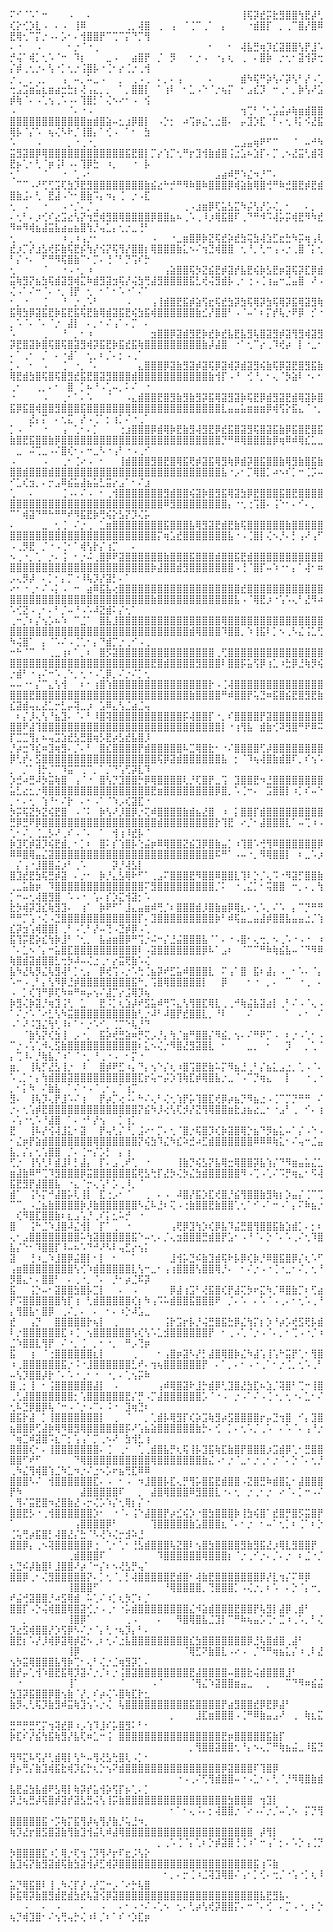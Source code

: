 ⠍⠊⠈⠡⠁⠒⠀⠀⠀⠠⠀⠀⠄⠀⠀⠀⠀⠀⠀⠀⠀⠀⠀⠀⠀⠀⠀⠀⠀⠀⠀⠀⠀⠀⠀⠀⢸⢯⡽⣞⡭⣗⣻⣿⣿⢳⣟⡼⢃⢎⡕⢊⡱⣇⠠⠀⠄⠠⠀⢸⠿⠀⠀⠀⠀⠀⠀⢀⡀⢼⣿⠀⢀⠀⢠⠀⠈⢈⠉⢀⠁⠀⡄⠀⠀⠀⠐⣾⣿⡏⠀⡀⢀⠉⣿⡜⣿⠿⣟⢿⢂⠉⡍⡐⠠⠄⡡⠂⠄⢺⣿⣿⡟⠉⢉⠉⡍⠙⡉⢻
⠄⠐⠀⠀⠠⠀⠀⠀⠀⠂⡐⠈⠐⢀⠀⠀⠀⠀⠀⠀⠀⠀⠀⠀⠀⠀⠀⠀⠀⠀⠀⠂⠀⠀⠂⠀⢼⣧⣛⢶⡹⣎⣽⣿⣿⢣⡟⣸⠡⡚⢬⠁⢾⡁⢂⠡⠈⠒⠀⠹⡆⠀⠀⠀⣀⠠⠀⠀⣴⣿⡟⠀⡈⠀⡻⠀⠀⠂⡐⠠⠀⠐⡄⢆⠀⢀⠀⠄⣿⡷⠀⡐⢂⠂⣽⢺⡽⢒⡌⡾⢀⢂⡐⠄⢣⠐⡁⢂⡐⢨⣿⡧⠐⢈⠂⡔⢈⡐⢀⢺
⡐⢀⠀⡀⢀⡀⠀⠀⢠⠀⠤⡀⠥⣀⠠⠀⠀⡀⠀⢀⠠⢀⠀⠄⡀⠄⢠⠀⠀⠀⠀⠄⠀⠀⠀⠀⣾⠳⢯⠛⡵⢣⠌⡽⢣⠃⡜⠠⢁⢒⣠⣩⣶⣥⣆⣶⣴⣒⣓⡆⢜⢠⣄⡀⡀⠀⠁⡀⣿⣿⡇⠀⠁⢰⠇⠀⠂⣁⠠⠑⠈⡐⢦⡍⠀⠂⣠⣎⡹⠀⠒⢀⠂⡀⡷⢣⠜⣡⡾⢷⠈⠄⠠⢁⢢⢀⠡⠠⠄⢹⣿⡃⠁⢌⠢⠔⠂⠠⠀⢪
⠠⠀⠀⠀⠀⠀⠀⠀⠀⠈⠄⠐⠠⠀⠀⠀⠀⠀⠀⠀⠀⠀⠀⠀⠀⠀⠀⠀⠀⠀⠀⠀⠀⠀⠀⠀⢲⢉⠃⠈⢂⣡⣬⡴⢷⣶⣾⣿⣿⣿⣿⣿⣿⣿⣿⣿⣿⣿⣿⣿⣿⣶⣾⣿⣵⠤⣂⣰⡿⣿⡇⠀⠠⡑⡂⠀⠴⢩⡶⣌⢂⣐⣿⠄⠀⡤⣹⡱⣏⠀⠃⠄⢂⠸⡅⠪⣜⣯⢿⡧⠈⡌⠡⠀⢦⢌⠣⠗⡈⢸⣿⡄⠁⢊⠠⠀⠁⠂⠀⣳
⠡⠀⠀⠀⠠⠀⠀⠀⠀⡀⠐⢀⠐⡀⠀⠀⠀⠀⠀⠀⠀⠀⠀⠀⠀⠀⠀⠀⠀⠀⠀⠀⠀⠀⠀⣀⣠⣤⢶⠟⠋⠉⠀⠀⠈⠀⠤⠚⠳⣭⣻⣽⣿⡿⢿⣿⣿⣿⣿⣿⣿⣿⣿⣿⣿⣿⣿⣯⣟⣿⡇⡉⡔⢱⡉⢂⠛⡖⣹⢺⣷⣾⣿⢨⣐⣡⠦⣱⡏⠄⡉⢀⠢⣜⣭⢃⣾⢽⣟⡦⢁⠂⢃⠈⡶⢨⠇⠠⠄⢹⡿⣓⠀⠰⡀⠀⠀⠐⠀⡧
⢂⠁⠀⠀⠀⠈⠀⠀⠐⠀⢁⠠⠂⠀⠀⠀⠀⠀⠀⠀⠀⠀⠀⠀⠀⠀⠀⠀⠀⠀⠀⠀⣠⣴⠾⡛⠱⣌⠲⡘⠉⠄⠀⠀⠀⠀⠀⠀⠀⠀⠉⠉⠠⠜⢋⢋⣩⢏⣳⡹⣟⣻⣿⣿⣿⣿⣿⣿⣿⣿⣷⣮⣔⠓⡚⠛⠻⠷⣿⠷⣿⣿⣿⡿⢾⣵⣷⢿⣿⢚⠛⠷⣚⣿⣟⡾⣟⣾⣿⣷⣨⠄⢃⠀⣟⣼⠠⠑⠂⣿⣷⠩⡄⠲⡄⢈⠀⡐⠠⣏
⢂⠀⠠⠀⠀⠐⠀⠀⠠⠐⡈⠄⡈⢀⠀⠀⠀⠀⠀⠀⠀⠀⠀⠀⠀⠀⠀⢀⠠⣰⣶⡿⢏⣥⣣⣍⠳⡬⢣⡜⡡⢌⡀⠂⠀⠀⠄⡀⠀⠄⢂⠃⠄⡰⢊⠎⣔⣩⣔⢣⡝⢲⣛⢾⣻⣿⢿⣿⣿⣿⣿⡿⣿⣿⣦⠦⢀⠡⢀⠸⡰⢿⣯⣿⠏⢀⠙⠛⠺⠩⢼⡥⡭⢾⣟⠻⠳⣞⠻⠶⠻⢾⣦⣼⣭⣧⣴⣤⣦⣿⢳⡘⢤⣁⡄⢂⡐⣀⢘⠃
⢂⠀⠀⡀⠀⠀⠀⠀⠰⢀⠰⢠⡐⠂⠀⠀⠀⠀⠀⠀⠀⠀⠠⠀⠀⠐⣀⣶⣿⡿⡷⣝⢯⣞⡵⣞⣳⢭⣳⢼⣱⣋⣖⣓⠳⡭⢶⢠⢇⣞⡰⡉⡜⣰⣣⢞⡯⣷⢯⣟⡮⢳⡜⢪⡝⢯⢻⡜⣿⣿⡆⢿⣿⣿⣿⣷⣅⠢⠌⢲⣙⢾⣿⣿⠀⢂⠘⡀⢃⠒⢠⠠⡐⢀⣿⠈⡅⢂⠃⡌⠐⠄⠀⠋⠛⠻⢯⣿⣷⠉⠂⡉⠄⢘⠈⠃⡙⢩⠎⡓
⢂⠀⠀⠀⠀⠈⠀⠀⠐⠠⠐⡀⠰⠀⠀⠀⠀⠀⠀⠀⠀⠀⠀⠀⢠⣵⣿⣿⢯⡳⣝⣮⣟⡾⣽⡞⣧⣟⢮⡷⣣⣟⡶⣽⢯⡽⣏⡿⣾⣭⢷⣻⡝⣦⣳⢯⣾⣽⣻⢾⣍⠷⣾⣻⣽⣲⢯⡜⢬⣳⢛⣼⣻⣿⣿⣿⣿⣯⣃⢞⢬⣻⣾⡧⢀⠂⢐⠠⢈⢰⣤⠒⣈⣤⣿⠀⠜⠠⢌⠠⠁⠌⠒⠈⠄⠐⡀⢸⡟⠀⢂⠀⠂⠁⠂⠡⠐⠁⠌⠁
⠂⡀⠐⠀⠀⢈⠀⠀⠘⠀⡐⢀⠡⠃⠀⠀⠀⠀⠠⠀⠀⠀⢠⢸⣾⣿⣟⣯⡾⣵⢫⣖⢯⣞⣳⡽⣳⢯⢿⡽⣳⢯⢿⡽⣯⢿⣽⣻⢷⣯⢿⣳⡿⣽⣯⣟⡷⣯⣟⣯⢯⣟⣷⢿⣾⣽⣯⣟⢮⣳⣯⢾⣿⣿⣿⣿⣿⣿⣷⣊⡜⣿⣿⠃⠠⠈⠤⠁⠆⡍⡞⢧⡐⠟⡿⠀⡊⠐⡀⠡⠈⠄⠈⠄⠈⡐⠀⣼⡇⠀⠄⡀⠂⠌⢠⠁⠄⡉⠀⠄
⠡⠀⠀⠀⠀⢀⠀⠀⠘⠀⡀⠂⠰⠀⠀⠀⠀⠀⠀⠀⠀⠀⣲⣿⣿⡿⣽⣾⣻⣟⡷⣞⡷⣞⣧⣟⣧⣻⢧⣿⣽⣻⡾⣽⢻⣻⢾⣽⣻⡽⣟⣿⣽⡷⣿⢯⣿⢯⣿⣽⣻⢾⡽⣯⣟⡷⣯⣞⣯⢷⣿⣿⣿⣿⣿⣿⣿⣿⣿⣷⡼⣼⣿⠀⠐⠁⢂⠉⡔⢀⠹⢞⡴⠀⡇⠐⣀⠂⠄⠁⢀⠂⠀⡈⠀⠄⠐⣼⠁⠀⢂⡀⠆⡈⠄⡂⠠⢀⠁⠀
⡁⠄⠀⠂⠀⠠⠀⠀⢈⠀⠐⡀⠈⠄⠀⠀⠀⠀⠀⠀⣄⣿⣿⣿⡿⣽⣷⣻⣽⡾⣽⢯⡿⣽⢾⡽⣾⣽⣻⢮⣷⢯⡿⣽⣟⣿⣻⣯⣷⢿⣟⣾⣳⣿⢯⣿⢯⣿⣻⣞⣯⣟⣿⣽⣻⣿⣿⣿⣾⣿⣿⣿⣿⣿⣿⣿⣿⣿⣿⣿⣷⢺⡏⠠⠘⠀⢊⠘⡀⠂⢄⠈⡳⣵⠇⠐⠄⠂⢀⠂⠀⠀⢀⡀⠄⠂⠀⣿⠀⡁⠦⠘⠠⢁⠤⡀⠅⠌⠀⠐
⠐⠀⠀⠀⠀⠠⠀⠀⢀⠂⠁⠄⠡⠀⠀⠈⠀⠀⠠⣄⣾⣿⣿⣟⣿⣻⣷⣻⣷⣻⡽⣯⢿⣽⣻⣽⡷⢯⣟⡿⣾⣻⣽⣟⣾⢿⣽⡷⣿⣯⡿⣯⣿⢾⣿⣿⣻⣿⣿⣿⣯⣿⣿⣿⣿⣿⣿⣿⣿⣿⣿⣿⣿⣿⣿⣿⣿⣿⣿⣿⣿⣿⣇⣤⣤⣥⣶⣶⣶⡿⢾⢫⡕⣯⣄⠈⠐⡀⠀⠀⠀⣜⡄⡍⠀⠄⢂⣍⠀⡜⠠⢈⠁⡂⢰⡁⠌⠐⢀⠁
⡁⠠⠀⠁⠀⠐⠀⠀⢠⠀⢁⠂⠄⡁⠀⠀⠀⢐⣰⣿⣿⣿⡿⣾⢿⡷⣟⣷⣻⢼⣻⣟⡿⣞⣯⣿⣽⣻⢯⣿⣽⣯⣷⡿⣯⣿⣟⣿⣯⣷⣿⣟⣯⣿⣿⣷⡿⣿⣿⣿⣿⣿⣿⣿⣿⣿⣿⣿⣿⣿⣿⣿⣿⣿⣿⣿⣿⣿⣿⣿⣿⣿⡙⠛⠿⢿⣿⣿⣿⣷⡿⢶⠿⠾⢿⣎⣁⣀⠀⣀⠀⠬⢉⣀⠠⠌⣿⢎⠂⠄⠒⣀⠣⠐⢠⠃⠐⠠⢀⠊
⠠⠀⠀⠀⠀⠠⠀⠀⢀⠂⢈⠔⠠⠀⠂⠀⠀⢸⣾⣿⣿⣿⣻⣿⣟⣿⢿⣯⢟⡾⣽⣯⢿⣻⢷⡿⣾⡽⣿⣯⣿⣿⣷⢿⣻⣷⣿⣯⣷⣿⣿⣾⣿⣿⣿⣾⣿⣿⣿⣿⣿⣿⣿⣿⣿⣿⣿⣿⣿⣿⣿⣿⣿⣿⣿⣿⣿⣿⣿⣿⣿⣿⣧⠐⡠⠂⡉⢿⣿⡁⠴⠢⠎⡁⠒⢈⡩⠤⠊⣁⢎⣲⡀⠄⡒⣠⠿⣮⣥⣼⣦⣥⣃⣭⡔⣠⠁⠂⠌⣰
⢁⠀⠀⠄⠀⠀⠀⠀⢈⠠⠄⠌⠠⠀⠂⢀⢺⣿⣿⣿⣿⣿⣿⣿⣻⣾⣿⣿⢮⣽⡷⣿⣻⣯⢿⣽⣳⡿⣟⣿⣿⣿⣯⣿⣟⣿⣿⣿⣿⣿⣿⣿⣿⣿⣿⣿⣿⣿⣿⣿⣿⣿⣿⣿⣿⣿⣿⣿⣿⣿⣿⣿⣿⠿⣻⣿⣿⣿⣿⣿⣿⣿⣿⡄⠐⢂⢐⢩⣿⠄⢨⠑⠂⠄⠊⠄⡀⠀⠉⠁⢾⣽⠙⠛⠓⠛⠛⠞⠻⣯⣟⡷⢛⢮⡕⣣⡝⡹⢌⡥
⠄⠀⠀⠀⠀⣀⠀⢂⢈⠀⠌⡐⢀⠀⣁⣶⣿⣿⣿⣿⣿⣿⣿⣿⣯⣿⣿⣿⣧⢿⣻⣽⣟⣾⣟⣷⢯⣿⣿⣿⣿⣿⣿⣷⣿⣿⣿⣿⣿⣿⣿⣿⣿⣿⣿⣿⣿⣿⣿⣿⣿⣿⣿⣿⣿⣿⣿⣿⣿⣿⣿⣿⡍⢶⣡⣞⣿⣿⣿⣿⣿⣿⣿⣧⠐⠠⢈⣿⡇⢌⠢⡘⠄⡃⢠⠜⢠⠋⠠⢀⡻⣟⠀⡈⠐⠠⢈⠂⠁⢾⢣⡗⡌⢰⡉⠀⠀⠄⠀⠀
⠢⢀⠐⡀⢁⠀⡐⠄⢨⠀⠂⡐⠬⢀⣿⡿⠟⣽⣿⣿⣿⣿⣿⣿⣷⣿⣿⣿⣯⣿⣿⣿⣾⣿⣿⣯⣟⣾⣿⣿⣿⣿⣿⣿⣿⣿⣿⣿⣿⣿⣿⣿⣿⣿⣿⣿⣿⣿⣿⣿⣿⣿⣿⣿⣿⣿⣿⣿⣿⣿⣿⡷⣼⣿⣿⣾⣻⣿⣿⣿⣿⣿⣿⣿⠠⢘⠈⣿⡏⠤⠱⠐⠂⡄⠁⢼⠂⠶⡠⢄⡻⡼⠀⠄⡁⠂⡄⡉⠐⠸⢧⡹⡜⣽⡃⠄⠁⠀⠀⠀
⠔⠂⠐⢀⠂⠌⠠⡅⠠⠀⠒⠀⣴⠿⣯⣧⢔⣿⣿⣿⣿⣿⣿⣿⣿⣿⣿⣿⣿⣿⣿⣿⣿⣿⣿⣿⣞⣿⣿⣿⣿⣿⣿⣿⣿⣿⣿⣿⣿⣿⣿⣿⣿⣿⣿⣿⣿⣿⣿⣿⣿⣿⣿⣿⣿⣿⣿⣿⣿⣿⣿⣷⣿⣿⣿⣿⣿⣿⣿⣿⣿⣿⣿⣿⣧⠠⠈⢿⣟⡰⠐⢡⠡⢄⠃⣜⠻⠴⠡⢊⣝⠠⢀⠂⠄⠃⡈⠤⠘⠠⠡⠼⣝⣾⠅⡌⢂⠁⠀⠀
⢀⠒⡈⠆⡌⢢⡡⠦⠱⠀⠉⣈⠁⠀⣿⣧⣸⣿⣿⣿⣿⣿⣿⣿⣿⣿⣿⣿⣿⣿⣿⣿⣿⢿⣿⣿⣿⣿⣿⣿⣿⣿⣿⣿⣿⣿⣿⣿⣿⣿⣿⣿⣿⣿⣿⣿⣿⣿⣿⣿⣿⣿⣿⣿⣿⣿⣿⣿⣿⣿⣿⣿⣿⣿⣿⣿⣿⣾⢿⣿⣿⣿⠹⣿⣿⡀⠱⢸⣯⠇⡁⠢⢀⠣⣌⢨⣁⢋⠳⢬⣿⠁⠀⡄⠈⠡⠌⠠⢈⢁⠂⡄⠙⣾⡉⡐⢀⠊⠠⢀
⠒⠓⠈⠉⠀⠁⢀⣀⢰⠆⠁⡀⠆⠀⣿⡫⣽⣿⣿⣿⣿⣿⣿⣿⣿⣿⣿⣿⣿⣿⣿⣿⢀⢋⣿⣿⣿⣿⣿⣿⣿⣿⣿⣿⣿⣿⣿⣿⣿⣿⣿⣿⣿⣿⣿⣿⣿⣿⣿⣿⣿⣿⣿⣿⣿⣿⣿⣿⣿⣿⣿⣟⣿⣾⣿⣿⣿⣿⣻⣿⣿⣿⠇⣿⣿⡯⣥⢫⡿⢰⣁⠰⣓⡿⣘⢷⡻⢮⡐⣾⠃⠐⢠⠌⠒⠡⢀⠑⡀⢂⠐⠠⢁⡿⡀⠌⡐⠌⡁⢂
⠤⠤⠐⠂⡌⠉⣄⢣⢺⠀⠀⠆⠂⢰⣿⢱⣿⣿⣿⣿⣿⣿⣿⣿⣿⣿⣿⣿⣿⣿⣿⡗⠠⢈⢼⣿⣿⣿⣿⣿⣿⣿⣿⣿⣿⣿⣿⣿⣿⣿⣿⣿⣟⣿⣿⣿⣿⣿⣿⣿⣿⣿⣿⣿⣿⣿⣿⣿⣿⣿⣿⣿⣿⣿⣿⣿⣿⣷⣿⣿⣿⣿⠛⠾⣿⣿⡟⢥⣙⠶⣯⣿⣮⣟⣿⣻⣟⣷⣎⣽⣾⢤⣄⣜⣁⡒⣃⡤⢽⣀⡰⠀⣡⠿⣄⢣⣈⣴⣈⢤
⠀⠆⡌⡸⢄⢣⠘⣦⣹⠄⠈⠄⠃⠸⣿⢽⣿⣿⣿⣿⣿⣿⣿⣿⣿⣿⣿⡯⢼⣿⣿⡏⠐⡀⠎⣿⣿⣿⣿⡟⣽⣿⣿⣿⣿⣿⣿⣿⣿⣿⣿⠟⣼⢹⣿⣿⣿⣿⣿⣿⣿⣿⣿⣿⣿⣿⣿⣿⣿⣿⣿⣿⣿⣿⣿⣿⣿⣿⣿⣿⣿⣿⡇⠐⢰⢻⣧⠀⣾⣷⢊⠽⣻⣿⠛⠟⠿⠭⡏⣉⣉⢻⡄⠦⢤⣩⣱⣞⣣⣛⣿⢶⡣⣟⡴⣣⣞⣧⣿⡸
⡘⡴⣒⠹⣎⠶⣹⢶⣻⠄⡈⠄⠃⠀⣿⣎⣿⣿⣿⣿⡟⣾⣿⣿⣿⣿⣿⠧⣉⢿⣿⣗⠂⠐⠌⣿⣿⣿⣿⢋⡼⣿⣿⣿⣿⣿⣿⣿⣿⡿⢃⡞⠄⣫⣿⣿⣿⣿⣿⣿⣿⣿⣿⣿⣿⣿⣿⣿⣿⣿⣿⣿⢯⡿⣽⣾⣿⣿⣿⣿⣿⣿⣧⠀⡂⠈⠹⢦⢼⣿⣷⣾⣿⠏⡀⠎⢢⠡⡀⠀⡈⠁⢸⡓⡈⠉⠹⣭⠉⢉⠉⡀⠁⡈⠙⢡⢋⡽⣇⠹
⡱⣚⠴⣛⠼⡳⣭⢷⣿⠀⢠⠈⠐⠀⣿⢣⡙⣹⣿⣿⡓⡿⢿⣿⣿⣿⣿⢇⡘⢏⣿⡟⣀⢩⠀⣹⣿⣿⣟⠲⣘⣿⣿⣿⣿⣿⣿⣿⣿⣥⣃⣔⣂⡐⢿⣿⣿⣿⣿⣿⣿⣿⣿⣿⣿⣿⣿⣿⣿⣿⣿⣟⣶⣿⣿⣿⣿⣿⣿⣿⣿⡿⣿⡀⠡⢈⠒⠄⠀⣩⣿⣿⡇⠰⡁⠎⠤⠑⡀⠂⠄⢂⠀⢱⠘⠂⠌⡗⠀⠄⠂⠠⠁⠈⠱⡠⢎⣽⣏⠐
⡳⡭⢯⣝⡳⣝⢮⣟⣿⠀⠠⠈⠅⠀⡷⢣⠜⡸⣿⡿⡐⢍⠾⣿⣿⣿⣿⣷⣾⣦⣜⣿⠀⠰⠀⡅⣿⣿⡏⣾⣿⣿⣿⣿⣿⣿⣿⣿⣿⣛⡿⣛⠟⡿⣿⣿⣿⣿⣿⣿⣿⣿⣿⣿⣿⣿⣿⣿⣿⣿⣿⣿⣾⣿⣿⣿⣿⣿⣿⣿⣿⡗⢹⣟⠀⠔⡈⠂⣼⣿⣿⣿⣇⠁⠤⢉⠰⠠⢁⠂⠌⡀⢈⣀⡣⠜⢀⠎⠠⠈⠄⠀⠁⠀⢺⢰⠸⣞⡧⠈
⡷⣹⢏⡾⣽⡹⢮⣟⣾⡀⠂⡁⠆⠀⣿⠅⡎⢱⣿⡧⢑⣬⡶⠿⢿⣿⣿⣝⣮⣹⡿⣿⣷⣤⡁⠰⢹⣿⠡⢚⢻⠿⣿⣿⣿⣿⣿⣿⡿⠿⠿⣿⢿⣤⣌⣽⣿⣿⣿⣿⣿⣿⣿⣿⣿⣿⣿⣿⣿⣿⣿⣿⣿⣿⣿⣿⣿⣿⣿⣿⣿⠯⠛⠁⠠⠤⠐⡀⠻⢿⣿⣿⡇⠀⠆⣀⠡⡰⠀⡌⢠⠐⣸⣿⣿⣬⡰⠃⢀⠡⠀⠀⠀⠀⡽⡘⢼⣣⡇⠀
⣿⣹⣞⣟⣳⢯⣛⡾⣽⠀⠄⡐⠂⠀⡷⡘⣄⣣⢿⠗⠋⠁⢀⣠⠍⣿⣿⣿⣟⠻⣿⣿⠿⣿⣿⣇⢹⠇⡑⡈⢄⠩⠐⠻⣽⡋⣿⣿⣷⢀⣀⣥⣷⡶⠀⠹⣿⣿⣿⣿⣿⣿⣿⣿⣿⣿⣿⣿⣿⣿⠍⣻⣿⣿⣿⣿⣿⣿⣿⣿⣿⡈⠅⠀⠐⢀⣌⡁⠂⢭⣿⣿⠀⠒⡀⠄⡀⢳⡁⠒⠤⢂⢼⣿⣻⣿⠀⠡⠠⠐⠀⢡⠄⡎⡱⣍⢺⣽⡂⠡
⣗⡳⢾⡽⣹⣎⢷⣻⣹⠄⠀⢰⠁⠀⡷⠟⠋⠁⣸⣄⣤⣶⠾⢛⡈⠆⣿⣿⣿⣾⡸⣿⣷⣶⡿⢿⣆⠄⢂⠡⡀⠌⠡⠀⡄⠉⡙⠛⠛⠛⠛⡉⢡⠐⢌⠠⣙⣿⣿⣿⣿⣿⣿⣿⣿⣿⣿⣿⣿⡏⠄⣹⣿⣿⣿⣿⣿⣿⣿⣿⣿⡷⠃⠾⢯⣤⣀⣤⣼⡾⣿⣿⣧⣤⣤⣐⡈⢱⣎⡽⣲⢡⢾⣿⣿⡇⢀⠃⠠⢁⠃⡜⠤⢙⠠⣙⡾⡿⠠⢁
⣯⢹⡭⣟⡵⣎⢳⡷⣸⠃⠈⢂⡀⠀⣧⣴⣶⣿⡿⠛⢩⡐⠬⠒⡌⣘⣬⣿⣿⣿⣧⠈⠁⠄⠐⠠⣿⠂⢄⢒⡀⠢⢀⠡⠐⠠⠐⠀⠰⠈⠄⣁⠢⠈⡄⠒⣥⣿⣏⣿⣿⣿⣿⣿⣿⣿⣿⣿⣿⠇⠠⣽⣿⣿⣿⣿⣿⣿⣿⡿⠧⠁⣠⠆⠀⠈⠉⠉⠛⠷⢷⣮⣧⠤⠈⠙⠻⠿⢷⣿⣾⣽⣾⣿⣿⣃⢒⡳⠼⠤⢌⣐⢀⠂⡔⣭⢟⣷⠡⢌
⣧⠳⣜⢧⡻⣌⢧⣻⢼⠃⡁⢂⡄⠀⡿⢞⢩⠠⡐⠡⢓⢈⣦⡽⠞⣋⣥⠾⣿⣿⣿⣇⠀⠍⢠⠁⣿⠀⣯⠆⣼⡄⠠⠀⠂⠡⠄⠈⡄⠡⠒⠠⢀⠃⡄⢣⠻⡿⣘⡾⣿⣿⣿⣿⣿⣿⣿⣿⣯⠓⡀⢩⣿⢿⣿⣿⣿⣿⣿⡇⠀⠀⡿⠀⠀⠀⠂⠐⠀⡀⠄⠀⠉⠀⠐⢀⠀⠄⠠⠀⡁⢎⢹⠛⡿⢏⠳⠶⠛⠶⡤⢢⠌⣼⡉⡔⣨⢿⡹⢦
⡷⣻⢌⡷⣽⡘⢶⣹⢨⢃⠀⣁⠀⠀⣟⠨⡁⢆⣱⡼⠞⣫⣥⠾⢛⠩⣄⢣⢻⣿⣏⢿⣇⢀⢀⠚⢷⣬⣧⣽⣴⡇⢀⠃⠌⠠⠈⢄⠠⠁⠌⡐⠡⠈⠔⣃⢣⠳⣭⣿⣿⣿⣿⣿⣿⣿⣿⣿⣷⢃⡐⠼⠃⠼⣿⡟⣞⣿⣿⣇⡀⠘⠇⠀⠀⠀⠌⠀⠀⠀⠀⠀⠁⠀⠄⠂⠀⠌⠠⠁⠜⠨⣹⣌⢳⢃⠸⠆⠁⠂⡐⠡⠊⡀⢈⡉⠑⢧⡘⠙
⠀⠀⠈⣷⢣⡝⢎⣳⢸⠀⡠⠐⡀⠀⣯⡵⢞⣛⣵⠶⡛⢍⡠⡘⡄⢳⡈⣶⠛⣿⣿⡌⠻⣮⡀⢢⠄⠌⠛⠟⡉⠠⠀⠆⡐⠠⢁⠂⠠⠉⡐⠠⢡⢁⠺⢄⣫⣷⣿⣿⣿⣿⣿⣿⣿⣿⣿⣿⣿⠆⣅⠢⢌⡐⠻⣿⣜⣻⣽⣿⣇⠀⠂⠀⠀⠀⣀⡀⠀⠂⠀⠀⡹⠀⠀⡀⢁⠈⡄⢉⠸⠄⡘⢷⣧⡈⠰⠁⠈⠐⡀⠘⢀⠐⠠⠀⠂⡍⠐⠀
⣶⡀⠀⢸⢧⡋⣜⣣⢸⡐⠀⠸⠀⠀⣿⡾⠟⣋⠰⡄⠙⡄⢢⠑⡌⢆⠰⣿⢩⣿⣟⣷⠥⡍⠻⣦⣘⢀⠃⡌⣦⣅⣠⣐⡀⢁⠠⠈⠄⠡⢀⡁⠂⡄⢳⣾⣿⣿⣽⣿⣿⣿⣿⣿⣿⣿⣿⣿⣿⣏⡖⢥⠒⡬⡱⢹⢷⣏⡾⢿⣿⣧⡐⣀⠈⠠⠉⡙⢶⣄⠀⠀⡇⠀⠀⠐⢀⠐⡀⠂⡅⠳⠀⠌⣷⣧⠀⠁⠌⠐⠠⠈⢀⠂⡀⠁⢰⡉⠀⠀
⣻⠄⠀⢸⢧⡹⢄⡟⣸⠡⠌⢰⠀⠀⡟⡴⡉⢔⠨⠄⠓⠌⢄⠃⢌⢂⢱⡟⡥⢹⣿⣏⢞⡿⡴⣦⡙⠻⣦⣐⠠⢈⠉⡉⡙⠛⠛⠀⠌⡐⠄⢂⢡⡾⣟⣿⣿⣿⣿⣿⣿⣿⣿⣿⣿⣿⣿⣿⣿⡝⣮⠳⡸⢔⢣⢏⡺⡜⣝⢻⢿⣿⣿⣶⣗⣰⣦⣔⣀⠂⠐⣠⠃⢀⠀⠊⠄⢰⠠⢡⠐⢂⠡⠘⣼⣿⠀⠁⠄⠐⠃⡜⢢⠀⠀⡁⢰⡁⠀⠀
⣟⠀⠀⢸⠧⡜⢪⢼⣸⣅⠂⣽⠀⠀⡟⢤⢃⡌⠘⡀⣨⠔⠂⡉⠄⢂⠈⣿⡐⢯⣿⡹⢎⡷⣽⣿⢿⡑⣦⠙⡻⣦⣅⠤⠁⡌⠠⠑⠠⠂⣌⡶⡟⣵⣾⣿⣿⣿⣿⣿⣿⣿⢿⣿⣿⣿⣿⣿⣿⡝⢮⣳⠹⣌⠳⣎⠵⣚⠴⣋⣾⣿⣿⣿⣿⣿⣿⠿⠿⠿⢷⣅⠂⠌⢤⠒⣈⣤⣧⡀⡌⡄⢂⢡⣿⣿⠀⡈⠄⢈⠒⡌⡡⡃⠀⡄⢰⠀⠀⠀
⢋⡐⠀⢸⢣⢃⠇⣾⣸⠇⡃⣼⡄⠀⡏⠄⣠⢀⠞⢁⠀⠐⠀⠀⠀⠀⢸⣷⡙⢮⣣⡝⣧⢿⣒⢿⣿⣿⡽⣧⢱⡌⠙⠻⣶⣤⣥⣌⣁⣶⣼⣷⠿⠛⢉⠹⣻⣿⣿⣿⡿⣭⣿⣿⣿⣿⣿⣿⣯⢟⣣⢓⡏⣜⡳⢌⡳⣌⣳⣾⣿⣿⣿⣿⣿⠻⠠⢉⠠⢁⠌⠩⡛⢶⣄⠂⠫⢼⣯⣟⣻⡟⣼⣿⣿⣧⠀⠐⣄⠈⡒⢄⢡⠃⡡⢀⠸⡀⠈⠀
⣾⠁⠀⢨⠣⡍⠚⣼⣿⡥⢇⢸⡇⠀⣏⢐⡠⠂⠈⠀⠀⢀⠀⠄⠠⠀⠼⣿⡜⣯⡱⣏⢞⣿⡘⣮⢻⣿⣿⣷⣻⢷⡆⡱⣤⡌⢈⠉⢉⠉⠉⡀⠠⣈⣦⣷⣿⣿⣿⣿⡷⡸⣷⣿⣿⣿⣿⣿⣿⠣⣌⠧⣘⠆⢍⠠⢐⣷⣿⣿⣟⣷⣿⣿⢁⢂⠁⠊⠠⠁⠒⠠⠁⡄⠍⠷⣦⡐⠀⢎⠻⣿⣏⣿⣿⣷⠆⣆⣠⢡⡘⢀⠎⡅⣂⠥⡚⠀⠐⠀
⣿⠀⠀⢨⠓⣈⠱⣸⣿⠼⣌⢺⡇⠀⡏⠁⢀⠀⠐⠀⠀⠀⠀⠀⠀⢠⢟⡿⣹⢳⡱⢎⡿⣧⠹⣬⣛⣿⢻⣿⣿⣯⣷⣱⣾⡁⠄⡂⠆⢄⠂⣠⣿⣿⣿⣿⣿⣿⣿⣿⠥⢳⣽⣿⣿⣿⣿⣿⣯⠑⠤⢂⠄⡈⢄⣲⣿⣿⣿⣛⣾⣿⡟⣡⠂⠠⠘⠈⠄⡑⠈⠄⠡⢀⠌⢂⠹⣿⣧⡌⠑⠂⠹⣿⣿⡏⠸⠤⠦⠡⠙⠚⠜⠣⠇⢤⣋⡔⢢⡅
⣽⠀⠀⢘⠰⣀⠱⣸⣿⡿⣬⣿⡇⠂⡇⠀⠂⠀⠀⠁⠀⠀⠀⠀⠀⣸⢺⡥⣙⠮⣷⣹⣾⢯⠗⡧⡿⢎⡷⡘⠿⣿⣯⣿⡿⡌⢆⠡⠋⢠⣶⣿⣿⣿⣿⣿⣿⣿⣿⢣⢊⠱⣾⣿⣿⣿⣿⣿⣇⢣⠒⣀⠂⢠⢰⣿⣿⣿⢣⣿⣿⢿⡘⠄⠀⠂⠌⡐⠠⠐⢈⠐⣀⠂⠌⡀⢂⠘⡻⣿⣄⠂⠄⣿⣿⠃⠀⠄⢀⠐⡀⠈⠄⠀⡘⠂⡴⣈⠯⡽
⣯⠀⠀⢨⡑⠤⠂⣽⣿⣿⣳⣿⡧⣉⡇⠀⠀⠄⠀⠠⠀⠀⠀⠀⠀⡿⣼⢰⣩⠃⢜⣯⣿⢎⡟⣼⢍⡳⠖⣍⠳⡈⠿⣿⣷⡉⠆⢋⣴⡟⠩⣿⣿⣿⣿⣿⣿⢳⡏⢰⠀⢃⣾⣿⣿⣿⣿⣿⢎⡆⠳⢠⠩⠥⣾⣿⣿⣯⣿⣿⣿⠟⠀⡈⠄⠡⠀⠄⠡⠈⠠⢀⠄⠂⢂⠡⢀⠘⡄⢻⣿⣧⠂⣿⡿⠀⢀⠌⡀⠄⠀⠄⠀⠂⠄⠰⡑⠼⣡⣀
⣞⠀⠀⢠⡙⠀⠀⣿⣿⣿⣿⣿⡗⢦⡇⠀⢀⠀⠀⠀⠀⠀⠀⠀⢨⡗⣩⡖⡧⡘⢬⣛⣿⣯⣓⡿⣌⢳⡍⡆⡱⠘⡴⡡⢞⣫⢟⡧⣾⠇⡐⣿⣿⣿⣿⣿⣿⣏⠰⢈⠀⢢⣿⣿⣿⣿⣿⣿⢣⢎⢣⠡⣁⣺⣿⣿⣿⣿⣿⣿⡟⠀⠂⢀⠠⢁⠈⡐⠠⠈⠄⡀⠂⢉⠠⠐⡈⠰⣈⠱⣿⣿⣇⢻⡟⠀⠌⠐⡀⢈⠀⡀⠂⠐⡀⠀⠛⡠⢙⡶
⣯⠀⠀⢰⠀⠈⢐⣿⣿⣿⣿⣿⣿⣆⡇⠀⠀⠀⠀⢀⠀⠀⠀⠂⢠⣿⡶⣽⠣⡜⡃⣼⣿⢿⣿⡷⣌⠳⣼⢡⢸⢡⠓⣭⡟⢁⠂⢻⣿⠰⢀⣿⣿⣿⣿⣿⣿⣯⡐⠨⠐⣸⣿⣿⣿⣿⣿⣿⣃⠞⠄⢲⢦⣿⣿⣿⣿⣿⣿⡟⠀⠄⠁⡀⠄⠂⠠⠐⢀⠁⠂⡐⢈⡀⢂⠡⢀⠃⠤⢣⡹⣿⣿⡼⡗⠈⠄⠡⠐⢀⠂⠐⠀⠐⡀⠄⢁⢢⡭⠷
⣿⢀⡂⢸⠀⠂⢨⣿⣿⣿⣿⣿⣿⣼⡇⠀⠠⠀⠀⠀⠀⠀⠀⢠⠾⢿⣿⣽⠗⣸⡓⣾⡿⢃⣹⣿⣜⣳⣏⠦⣱⡈⢽⣿⠃⢉⠒⢸⣿⢀⢃⣼⣿⣿⣿⣿⣿⣿⣿⡂⢡⣿⣿⣿⣿⣿⣿⣟⡌⡛⠠⡉⣼⣿⣿⣿⣿⣿⣿⡡⠈⠐⠠⠀⡐⠠⠁⠌⠠⢈⠐⡀⢂⠐⠄⣁⠂⠌⢂⠧⣙⡿⣿⡿⢧⠈⠒⠠⠈⡐⠠⠉⠄⠨⠐⠀⣹⢶⣙⠆
⣿⣯⡗⣼⠀⡁⢸⣿⣿⣿⣿⣿⣿⣿⡇⠀⢀⠀⠈⠀⠀⡀⢁⣾⡧⢿⣻⡏⢎⡵⣩⢷⣻⡴⣫⣿⣿⣿⣿⡖⡤⣙⢲⣿⠀⠊⡄⣹⣿⣦⣿⣿⡿⢋⣼⡷⢿⠻⣿⣻⢿⣿⣿⣿⣿⣿⣿⡯⠜⢡⣦⣵⣿⣿⣿⣿⣿⣿⣷⡓⠄⢊⠀⡁⠄⢂⠡⡈⢀⠡⠀⠄⠡⠈⠄⢠⠘⡐⠈⢶⣉⠾⣽⣿⠩⣆⠉⡂⢡⢠⠁⡉⢀⠢⠜⠀⣳⢺⣃⢰
⣿⣿⣿⢎⠂⠄⢸⣿⣿⣿⣿⣿⣿⣿⠄⢈⠀⢀⠂⠀⢁⢀⣾⣿⣧⡛⢆⢯⢸⡧⣹⣯⢷⣏⣷⣿⡟⣿⣿⣿⡰⣩⣾⡿⢁⠂⣛⣿⣿⣿⣿⠋⠞⠋⠀⠀⠀⠀⠀⠙⢿⣿⣿⣿⣿⣿⣿⣿⣿⣿⣿⢿⣿⣿⣿⣿⣿⣿⣿⣷⣌⠠⠂⡐⠈⣀⠂⡐⢀⠂⡐⠈⠄⡑⠈⠄⢂⡘⢀⠳⣌⢻⢾⣿⢱⣈⠳⣁⠲⡐⠌⣐⠢⡡⠖⣦⢛⣏⠿⠿
⣿⣿⣿⠣⠌⠀⢺⣿⣿⣿⣿⣿⣿⣏⠄⠠⠀⠂⠠⠀⠲⣸⣿⣿⡧⣏⢄⡛⢻⡥⣿⣯⣟⣾⣿⣿⠠⣝⣿⣛⠷⣾⣿⣅⠂⣼⣿⣿⣿⡟⠳⠀⠀⠀⠀⠀⠀⠀⠀⠀⣼⣿⣿⣿⣿⣿⠏⠀⠀⡀⠀⣼⣿⢿⣿⣿⣿⠿⣻⣿⣿⣇⠐⠄⢂⠀⡐⢀⠂⡐⠀⠔⠈⠄⡁⠒⠠⠌⡀⢻⠌⣭⣟⣿⠲⣜⣿⣷⣜⠠⡒⢌⡡⠱⡌⢂⢿⡆⡌⠐
⣿⣿⣟⡣⠐⢀⢺⣿⣿⣿⣿⣿⣿⡱⠂⠀⠐⠈⠄⢨⠑⣼⣿⣿⡟⡴⣊⢮⡱⠐⣿⣳⣿⣿⣿⡷⢸⣳⢮⣿⠁⣞⣿⡛⣿⡫⣭⣿⡟⠁⠀⠀⠀⠀⠀⠀⠀⠀⠀⢠⣿⣿⣿⣿⡿⠃⠀⠀⠀⠀⠀⢹⣿⣿⣿⣿⣿⣷⣡⣿⣿⣿⣆⠈⠄⠂⡐⠀⠂⠤⠁⢂⡁⠆⢈⠁⠆⡑⢈⢥⢛⡴⣯⣿⡃⢼⣿⣜⡌⣓⠈⠣⢜⠱⢌⡒⣺⠵⣘⠀
⣿⣿⡿⡄⢀⠢⢽⣿⣿⣿⣿⣿⡿⢐⠀⢁⠂⢁⠂⢘⣣⣾⣿⣿⣿⢧⣝⣿⠇⢢⣿⣳⣿⣿⣿⣿⣻⣷⣻⣯⣜⡰⢿⣇⣻⣿⣿⡟⠀⠀⠀⠀⠀⠀⠀⠀⠀⠀⢀⣾⣿⣿⣿⠏⠀⠀⠀⠀⠀⠀⠀⠀⠹⣿⣿⣿⣿⣿⣿⢿⣿⣿⣿⡆⠈⡐⢀⠊⡐⠄⡈⠄⡐⠀⠆⣈⠐⡈⢆⣙⠮⡼⣷⣿⠇⣸⣿⣿⠜⡴⠈⠒⡌⠆⠢⢜⣣⡛⢤⠁
⣿⣿⡿⢀⠂⢌⣻⣿⣿⣿⣿⣿⡝⠄⡁⢂⠈⡀⡃⢼⣿⣿⣿⣿⣿⣟⣾⣿⠂⢼⣷⣟⣿⣿⣿⣿⣿⣿⣿⡿⡜⣇⢲⡌⠍⠿⡿⠀⠀⠀⠀⠀⠀⠀⠀⠀⠀⠀⢸⣿⣿⣿⠋⠀⠀⠀⠀⠀⠀⠀⠀⠀⠀⠘⢿⣿⣿⣿⣿⡀⢙⣿⣿⣿⡁⠠⢌⡐⡀⠆⠡⠀⠄⡑⠈⡄⠒⡀⠞⣬⢚⣽⣿⣿⡘⠴⣫⢿⣾⠀⠥⢁⠌⠰⡁⢆⡳⡉⠆⡈
⣿⣿⡏⠠⡑⢬⢾⣿⣿⢿⣿⣽⢊⡐⠠⢀⠂⠐⡥⣾⣿⣿⣿⣿⣿⣿⣿⣿⣌⠺⣵⣾⣿⣿⣿⣟⣿⣿⡟⢧⣻⡇⣼⡿⢀⣾⠃⠀⠀⠀⠀⡀⠀⠀⠀⠀⠀⠀⢸⣿⡿⠁⠀⠀⠀⠀⠀⢀⠠⠀⠀⠀⠄⠀⠀⠻⣿⢿⣿⣧⣈⣹⡇⠉⠛⠷⢦⣤⡡⢉⠂⣉⠰⢀⠡⡀⠃⢌⡹⣔⣫⢾⣿⣿⡜⡱⢫⡿⠣⠌⡐⠈⡄⢃⠐⢦⡹⡄⠃⠄
⣿⣟⡆⠡⡜⡸⢾⡿⣽⢿⡾⣝⠢⢀⠆⢂⠌⣐⣧⣿⣿⣿⣿⣿⣿⣿⣿⣿⣎⣳⣿⣿⣿⣿⣿⣿⣿⡿⣘⢧⣿⣾⣿⢀⣼⠃⠀⠀⠀⠀⠀⠀⠀⠀⠀⠀⠀⠀⢸⡿⠀⠀⠀⠀⠀⠀⠀⠀⠀⠀⠀⠀⠀⠀⠀⠀⠈⢿⣋⠝⣷⣿⣇⠠⠔⠠⠀⡈⠙⠛⢶⣦⣅⡌⠰⢀⠇⣜⢢⡳⣭⢿⣿⣿⣿⣧⢻⡷⢉⠂⢄⠃⢌⡐⣈⢶⣻⡽⡁⠄
⣿⡞⡤⢁⢺⠱⣿⣟⣯⢿⡹⣽⠌⡐⡈⠆⡐⢨⣿⣽⣿⣿⣿⣿⣿⣿⣿⣿⣟⣼⣿⣿⣿⣿⠤⣿⣿⣗⢬⣾⣿⣿⣿⣸⠃⠀⠀⠀⠀⠀⠐⠀⠀⠀⠀⠀⠀⠀⢸⠁⠀⠀⠀⠀⠀⠀⠈⠀⠀⠀⠀⠠⠈⠀⠀⠀⠀⠈⢻⣌⠱⣽⣿⣿⣶⣤⣀⠀⠀⡀⠀⠀⠉⠙⠻⠶⣮⣬⣳⣹⡽⣯⣿⣿⡿⣿⢢⣷⠈⡜⡀⠎⡴⢌⠡⣿⢷⣏⡗⣂
⣷⡻⢄⢃⢯⡹⣷⣻⠾⣭⢷⣹⢢⠡⡐⢌⠀⢧⣿⣿⣿⣿⣿⣿⣿⣿⣿⣿⣯⣿⣿⣿⣿⡟⣴⣻⣿⣿⣞⡿⣟⡿⣼⠃⠀⠀⠀⠀⠀⠀⠀⠀⠀⠀⠀⠀⠀⠀⠀⠀⠀⠀⠀⠀⠀⠀⠀⠀⠀⠀⠀⠀⠀⠀⡀⠀⠀⠀⣸⣏⣶⣿⣿⣿⠠⢈⠛⠿⣷⣤⣠⠜⠀⢀⠀⢷⣆⣍⣛⠛⡛⣛⢋⡍⢲⢽⣞⡿⠰⡠⢱⠹⣸⠎⡥⣿⣻⠅⠃⠂
⡷⣏⠎⡜⣮⢳⣯⢷⣻⡜⣧⢏⠶⣁⠒⢨⠀⣿⣿⣿⣿⣿⣿⣿⣿⣿⣿⣿⣿⣿⣿⣿⣿⣟⡶⣿⣿⣿⣿⣿⣯⣷⡏⠀⠀⠀⠀⠀⠀⠀⠀⠀⠀⠀⠀⠀⠀⠀⠀⠀⠀⠀⠀⠀⠀⠀⠀⠀⠀⠀⠀⠀⠀⠀⠀⠀⠀⡀⢻⣿⣿⣽⣿⣿⢂⠘⡄⠢⢄⡉⠛⢷⣦⣬⣀⠸⣯⣙⢻⠻⣍⠧⢫⡜⢃⣾⢿⡇⢣⠓⠤⢻⢜⣣⢓⣿⢇⠠⡁⠂
⡟⡦⢛⡌⣷⣹⢾⣯⣗⢾⡹⣎⡓⢆⡑⢢⠝⣾⣿⣿⣿⣿⣿⣿⣿⣿⣿⣿⣿⣿⣿⣿⣿⡿⣽⣿⣿⣿⠏⢹⣿⡿⠀⠀⠀⠀⠀⠀⠀⠀⠀⠀⠀⠀⠀⠀⠀⠀⠀⠀⠀⠀⠀⠀⠀⠀⠀⠀⠀⠀⠀⠀⠀⠀⠀⠐⠠⢀⠌⢋⢻⣾⣿⣿⠤⠐⠠⣁⠂⠄⢃⠈⡘⠻⢿⣿⣷⣾⣧⣟⣬⣳⣧⣾⠟⣣⢿⡇⢷⡽⡞⣥⢺⡵⢫⡏⡦⢁⠄⡁
⡽⣘⢦⣛⡼⢯⣿⡾⣽⡞⣽⣣⣛⢬⢣⢸⡭⣷⣿⣿⣿⣿⣿⣿⣿⣿⣿⣿⣿⣿⣿⣿⣿⣿⣳⣿⣿⣿⠀⢲⣹⡇⠀⠀⠀⠀⠀⠀⠀⠀⠀⠀⠀⠀⠀⠀⠀⠀⠀⠀⠀⠀⠀⠀⠀⠀⠀⠀⠀⠀⠀⠀⠀⠀⠂⠁⠂⢄⠨⠄⡂⢼⣿⣿⡐⠈⠔⠠⠌⡐⡈⠤⢁⠢⠀⡍⡙⢻⣿⣿⣿⣿⣿⣯⠐⡩⢷⡍⣯⢻⡼⢦⢻⡜⣷⡘⢥⣘⠲⡀
⢷⡹⣜⡖⣿⣫⣿⣽⣷⢻⣷⣹⢺⣬⢇⠾⣼⢿⣿⣿⣿⣿⣿⣿⣿⣿⣿⣿⣿⣿⣿⣿⣿⣿⣿⣿⣿⣿⠀⡼⢻⡇⠀⠀⠀⠀⠀⠀⠀⠀⠀⠀⠀⠀⠀⠀⠀⠀⠀⠀⠀⠀⠀⠀⠀⠀⠀⠀⠀⠀⠀⠀⡀⢀⠡⢈⠈⡄⢁⠆⡑⡾⣽⣿⢘⢈⠰⠁⠒⢠⠁⡂⠄⠡⡑⢠⢈⡙⡳⣿⣿⣿⣿⣏⠰⡁⢿⡐⢏⢲⢈⡹⢻⠜⡖⠏⣖⡨⢣⡕
⣷⣹⢮⡝⣷⣻⣽⣾⢯⣷⣳⣽⢺⡼⣋⢾⡽⣿⣿⣿⣿⣿⣿⣿⣿⣿⣿⣿⣿⣿⣿⣿⣿⣿⣿⣿⣿⣿⣯⢰⠩⣷⠀⠀⠀⠀⠀⠀⠀⠀⠀⠀⠀⠀⠀⠀⠀⠀⠀⠀⠀⠀⠀⠀⠀⠀⠀⠀⠀⠀⠀⠀⠀⠂⡀⠄⡒⢈⠰⣈⢽⣹⢿⣿⠌⢠⠂⡁⢊⠄⢒⡈⠐⢡⠐⡁⢆⠸⣥⡙⢿⣯⣿⠇⢸⢀⠳⢌⡏⡜⠠⡜⣉⠒⡠⠈⠔⡓⢧⣿
⡷⣯⢿⡽⣷⣿⣻⣾⣟⣾⣳⣞⢧⣽⢪⡿⣽⣿⣿⣿⣿⣿⣿⣿⣿⣿⣿⣿⣿⣿⣿⣿⣿⣿⣿⣿⣿⣿⣿⣧⣟⣻⣧⠄⠀⠀⠀⠀⠀⠀⠀⠠⠀⠀⠄⠀⠠⠀⠀⠀⠄⠀⠀⠠⠀⠀⠄⠂⠠⠐⠌⠠⢁⠢⠀⢂⠄⢃⡴⢣⢞⡽⣿⣿⡍⠄⠒⠈⠄⢊⠀⠄⡉⠠⠐⡀⠆⡑⢦⡙⢾⣹⣿⠂⠌⢢⢛⢤⡓⢌⠰⠇⡈⠆⠁⠎⠐⡱⣏⡶
